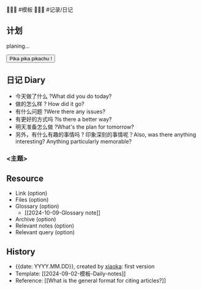 💩💩💩 #模板 💩💩💩 #记录/日记

## 计划

planing...

<button class="sparkles">Pika pika pikachu !</button>

## 日记 Diary

- 今天做了什么 ?What did you do today?
- 做的怎么样 ? How did it go?
- 有什么问题 ?Were there any issues?
- 有更好的方式吗 ?Is there a better way?
- 明天准备怎么做 ?What's the plan for tomorrow?
- 另外，有什么有趣的事情吗 ? 印象深刻的事情呢？Also, was there anything interesting? Anything particularly memorable?

### <主题>

## Resource

- Link (option)
- Files (option)
- Glossary (option)
    - [[2024-10-09-Glossary note]]
- Archive (option)
- Relevant notes (option)
- Relevant query (option)

## History

- {{date: YYYY.MM.DD}}, created by [xiaoka](https://www.xiaokaup.com/): first version
- Template: [[2024-09-02-模板-Daily-notes]]
- Reference: [[What is the general format for citing articles?]]
